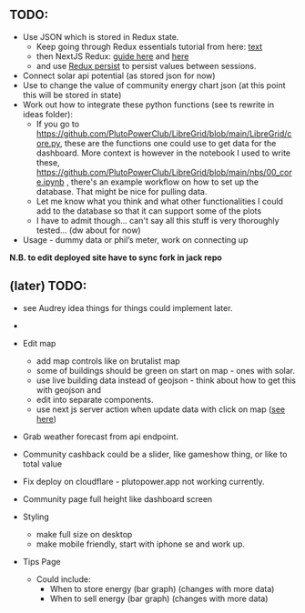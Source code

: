 ## TODO:

- Use JSON which is stored in Redux state.
  - Keep going through Redux essentials tutorial from here: [text](https://redux.js.org/tutorials/essentials/part-3-data-flow)
  - then NextJS Redux: [guide here](https://redux.js.org/usage/nextjs) and [here](https://blog.logrocket.com/use-redux-next-js/#creating-slice)
  - and use [Redux persist](https://blog.logrocket.com/persist-state-redux-persist-redux-toolkit-react/) to persist values between sessions.
- Connect solar api potential (as stored json for now)
- Use to change the value of community energy chart json (at this point this will be stored in state)
- Work out how to integrate these python functions (see ts rewrite in ideas folder):
  - If you go to https://github.com/PlutoPowerClub/LibreGrid/blob/main/LibreGrid/core.py, these are the functions one could use to get data for the dashboard. More context is however in the notebook I used to write these, https://github.com/PlutoPowerClub/LibreGrid/blob/main/nbs/00_core.ipynb , there's an example workflow on how to set up the database. That might be nice for pulling data.
  - Let me know what you think and what other functionalities I could add to the database so that it can support some of the plots
  - I have to admit though... can't say all this stuff is very thoroughly tested... (dw about for now)
- Usage - dummy data or phil’s meter, work on connecting up

**N.B. to edit deployed site have to sync fork in jack repo**

## (later) TODO:

- see Audrey idea things for things could implement later.
-
- Edit map
  - add map controls like on brutalist map
  - some of buildings should be green on start on map - ones with solar.
  - use live building data instead of geojson - think about how to get this with geojson and
  - edit into separate components.
  - use next js server action when update data with click on map ([see here](https://www.youtube.com/watch?v=O94ESaJtHtM))
- Grab weather forecast from api endpoint.
- Community cashback could be a slider, like gameshow thing, or like to total value
- Fix deploy on cloudflare - plutopower.app not working currently.
- Community page full height like dashboard screen
- Styling

  - make full size on desktop
  - make mobile friendly, start with iphone se and work up.

- Tips Page
  - Could include:
    - When to store energy (bar graph) (changes with more data)
    - When to sell energy (bar graph) (changes with more data)
